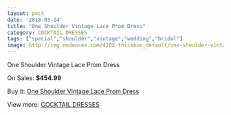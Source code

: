 ```yaml
---
layout: post
date: '2018-03-24'
title: "One Shoulder Vintage Lace Prom Dress"
category: COCKTAIL DRESSES
tags: ["special","shoulder","vintage","wedding","bridal"]
image: http://img.eudances.com/4202-thickbox_default/one-shoulder-vintage-lace-prom-dress.jpg
---
```

One Shoulder Vintage Lace Prom Dress

On Sales: **$454.99**
<a href="https://www.eudances.com/en/cocktail-dresses/1402-one-shoulder-vintage-lace-prom-dress.html"><amp-img layout="responsive" width="600" height="600" src="//img.eudances.com/4202-thickbox_default/one-shoulder-vintage-lace-prom-dress.jpg" alt="One Shoulder Vintage Lace Prom Dress 0" /></a>
<a href="https://www.eudances.com/en/cocktail-dresses/1402-one-shoulder-vintage-lace-prom-dress.html"><amp-img layout="responsive" width="600" height="600" src="//img.eudances.com/4207-thickbox_default/one-shoulder-vintage-lace-prom-dress.jpg" alt="One Shoulder Vintage Lace Prom Dress 1" /></a>
<a href="https://www.eudances.com/en/cocktail-dresses/1402-one-shoulder-vintage-lace-prom-dress.html"><amp-img layout="responsive" width="600" height="600" src="//img.eudances.com/4206-thickbox_default/one-shoulder-vintage-lace-prom-dress.jpg" alt="One Shoulder Vintage Lace Prom Dress 2" /></a>
<a href="https://www.eudances.com/en/cocktail-dresses/1402-one-shoulder-vintage-lace-prom-dress.html"><amp-img layout="responsive" width="600" height="600" src="//img.eudances.com/4205-thickbox_default/one-shoulder-vintage-lace-prom-dress.jpg" alt="One Shoulder Vintage Lace Prom Dress 3" /></a>
<a href="https://www.eudances.com/en/cocktail-dresses/1402-one-shoulder-vintage-lace-prom-dress.html"><amp-img layout="responsive" width="600" height="600" src="//img.eudances.com/4204-thickbox_default/one-shoulder-vintage-lace-prom-dress.jpg" alt="One Shoulder Vintage Lace Prom Dress 4" /></a>
<a href="https://www.eudances.com/en/cocktail-dresses/1402-one-shoulder-vintage-lace-prom-dress.html"><amp-img layout="responsive" width="600" height="600" src="//img.eudances.com/4203-thickbox_default/one-shoulder-vintage-lace-prom-dress.jpg" alt="One Shoulder Vintage Lace Prom Dress 5" /></a>

Buy it: [One Shoulder Vintage Lace Prom Dress](https://www.eudances.com/en/cocktail-dresses/1402-one-shoulder-vintage-lace-prom-dress.html "One Shoulder Vintage Lace Prom Dress")

View more: [COCKTAIL DRESSES](https://www.eudances.com/en/14-cocktail-dresses "COCKTAIL DRESSES")